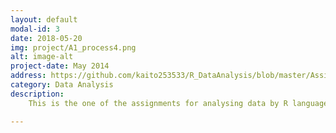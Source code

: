 ```yaml
---
layout: default
modal-id: 3
date: 2018-05-20
img: project/A1_process4.png
alt: image-alt
project-date: May 2014
address: https://github.com/kaito253533/R_DataAnalysis/blob/master/Assignment1.Rmd
category: Data Analysis
description: 
    This is the one of the assignments for analysing data by R language from QUT.<br/>The data set this time are over 4.5 million Uber pickups in New York city from April to September 2014. The data contains Date/Time, latitude, longitude, and a code.<img src="img/project/A1_data.png" class="img-responsive img-centered" alt="image-alt"><br/>Firstly, we do the manipulation. In this case, we have 4 seperated csv file, so we use 'rbind' function to combine them together after we read them from csv files. Then, due to the requirements, we need to get the day of week from 'Date.Time' column, then try to find out which day has the most frequent pickups. As a result, first step is to convert 'Date.Time' column from 'text' format into 'data' format by 'mdy_hms' function. After we got correct format, we can get the day of week by 'wday' function. Finally, we can use 'table' funtion to sum up the freqencies.<img src="img/project/A1_process1.png" class="img-responsive img-centered" alt="image-alt"><img src="img/project/A1_process2.png" class="img-responsive img-centered" alt="image-alt"><br/>After these, we can use 'ggplot' to show the bar chart.<img src="img/project/A1_process3.png" class="img-responsive img-centered" alt="image-alt"><img src="img/project/A1_process4.png" class="img-responsive img-centered" alt="image-alt"> 

---
```

